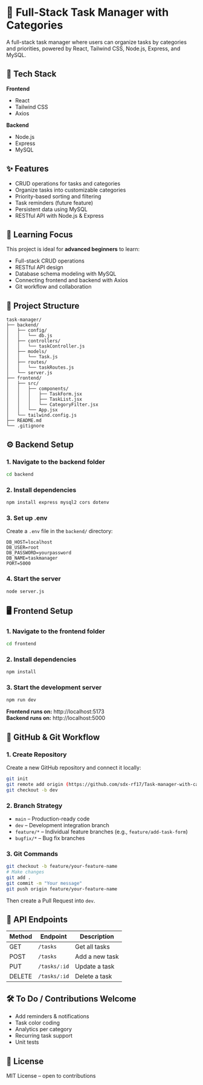 # 📝 Full-Stack Task Manager with Categories

A full-stack task manager where users can organize tasks by categories and priorities, powered by React, Tailwind CSS, Node.js, Express, and MySQL.

## 🔧 Tech Stack

**Frontend**
- React
- Tailwind CSS
- Axios

**Backend**
- Node.js
- Express
- MySQL

## ✨ Features

- CRUD operations for tasks and categories
- Organize tasks into customizable categories
- Priority-based sorting and filtering
- Task reminders (future feature)
- Persistent data using MySQL
- RESTful API with Node.js & Express

## 🧠 Learning Focus

This project is ideal for **advanced beginners** to learn:
- Full-stack CRUD operations
- RESTful API design
- Database schema modeling with MySQL
- Connecting frontend and backend with Axios
- Git workflow and collaboration

## 📁 Project Structure

```
task-manager/
├── backend/
│   ├── config/
│   │   └── db.js
│   ├── controllers/
│   │   └── taskController.js
│   ├── models/
│   │   └── Task.js
│   ├── routes/
│   │   └── taskRoutes.js
│   └── server.js
├── frontend/
│   ├── src/
│   │   ├── components/
│   │   │   ├── TaskForm.jsx
│   │   │   ├── TaskList.jsx
│   │   │   └── CategoryFilter.jsx
│   │   └── App.jsx
│   └── tailwind.config.js
├── README.md
└── .gitignore
```

## ⚙️ Backend Setup

### 1. Navigate to the backend folder
```bash
cd backend
```

### 2. Install dependencies
```bash
npm install express mysql2 cors dotenv
```

### 3. Set up .env
Create a `.env` file in the `backend/` directory:

```env
DB_HOST=localhost
DB_USER=root
DB_PASSWORD=yourpassword
DB_NAME=taskmanager
PORT=5000
```

### 4. Start the server
```bash
node server.js
```

## 🖥️ Frontend Setup

### 1. Navigate to the frontend folder
```bash
cd frontend
```

### 2. Install dependencies
```bash
npm install
```

### 3. Start the development server
```bash
npm run dev
```

**Frontend runs on:** http://localhost:5173  
**Backend runs on:** http://localhost:5000

## 🌿 GitHub & Git Workflow

### 1. Create Repository
Create a new GitHub repository and connect it locally:

```bash
git init
git remote add origin (https://github.com/sdx-rf17/Task-manager-with-categories.git)
git checkout -b dev
```

### 2. Branch Strategy
- `main` – Production-ready code
- `dev` – Development integration branch
- `feature/*` – Individual feature branches (e.g., `feature/add-task-form`)
- `bugfix/*` – Bug fix branches

### 3. Git Commands
```bash
git checkout -b feature/your-feature-name
# Make changes
git add .
git commit -m "Your message"
git push origin feature/your-feature-name
```

Then create a Pull Request into `dev`.

## 🔌 API Endpoints

| Method | Endpoint | Description |
|--------|----------|-------------|
| GET | `/tasks` | Get all tasks |
| POST | `/tasks` | Add a new task |
| PUT | `/tasks/:id` | Update a task |
| DELETE | `/tasks/:id` | Delete a task |

## 🛠️ To Do / Contributions Welcome

- Add reminders & notifications
- Task color coding
- Analytics per category
- Recurring task support
- Unit tests

## 📄 License

MIT License – open to contributions
